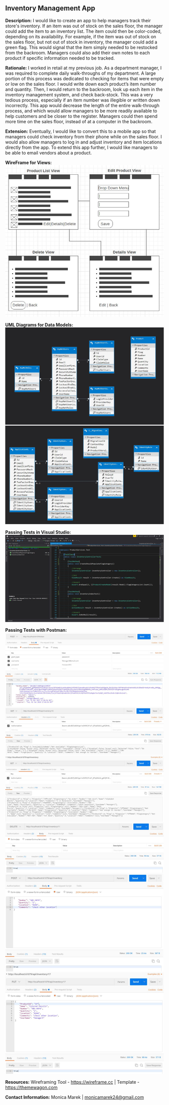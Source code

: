 ## Inventory Management App

**Description:** I would like to create an app to help managers track their store's inventory. If an item was out of stock on the sales floor, the manager could add the item to an inventory list. The item could then be color-coded, depending on its availability. For example, if the item was out of stock on the sales floor, but not out of stock in inventory, the manager could add a green flag. This would signal that the item simply needed to be restocked from the backroom. Managers could also add their own notes to each product if specific information needed to be tracked.

**Rationale:** I worked in retail at my previous job. As a department manager, I was required to complete daily walk-throughs of my department. A large portion of this process was dedicated to checking for items that were empty or low on the sales floor. I would write down each product’s item number and quantity. Then, I would return to the backroom, look up each item in the inventory management system, and check back-stock.  This was a very tedious process, especially if an item number was illegible or written down incorrectly.  This app would decrease the length of the entire walk-through process, and which would allow managers to be more readily available to help customers and be closer to the register.  Managers could then spend more time on the sales floor, instead of at a computer in the backroom.

**Extension:** Eventually, I would like to convert this to a mobile app so that managers could check inventory from their phone while on the sales floor. I would also allow managers to log in and adjust inventory and item locations directly from the app. To extend this app further, I would like managers to be able to email vendors about a product.

**WireFrame for Views:** 
![Alt Text](/Screenshots/WireFrame.JPG)

**UML Diagrams for Data Models:** 
![Alt Text](/Screenshots/UML1.JPG)
![Alt Text](/Screenshots/UML2.JPG)

**Passing Tests in Visual Studio:**
![Alt Text](/Screenshots/PassingTests.JPG)

**Passing Tests with Postman:**
![Alt Text](/Screenshots/Postman1.JPG)
![Alt Text](/Screenshots/Postman2.JPG)
![Alt Text](/Screenshots/Postman3.JPG)
![Alt Text](/Screenshots/Postman4.JPG)
![Alt Text](/Screenshots/Postman5.JPG)
![Alt Text](/Screenshots/Postman6.JPG)

**Resources:** Wireframing Tool - https://wireframe.cc | Template - https://themewagon.com

**Contact Information:** Monica Marek | monicamarek24@gmail.com
